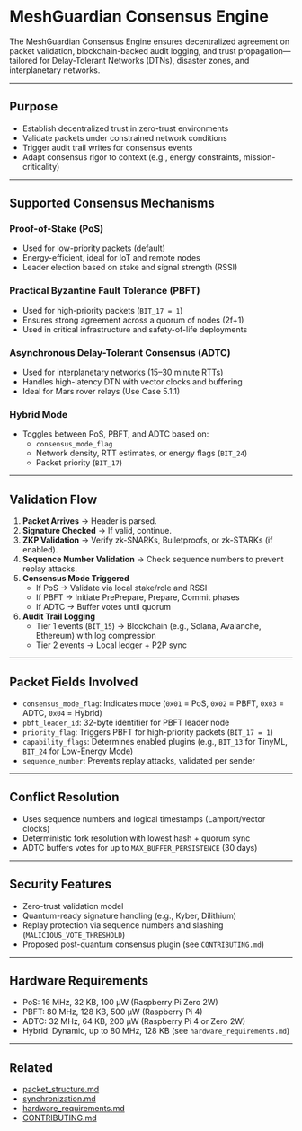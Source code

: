 # MeshGuardian Consensus Engine

The MeshGuardian Consensus Engine ensures decentralized agreement on packet validation, blockchain-backed audit logging, and trust propagation—tailored for Delay-Tolerant Networks (DTNs), disaster zones, and interplanetary networks.

---

## Purpose

- Establish decentralized trust in zero-trust environments
- Validate packets under constrained network conditions
- Trigger audit trail writes for consensus events
- Adapt consensus rigor to context (e.g., energy constraints, mission-criticality)

---

## Supported Consensus Mechanisms

### Proof-of-Stake (PoS)

- Used for low-priority packets (default)
- Energy-efficient, ideal for IoT and remote nodes
- Leader election based on stake and signal strength (RSSI)

### Practical Byzantine Fault Tolerance (PBFT)

- Used for high-priority packets (`BIT_17 = 1`)
- Ensures strong agreement across a quorum of nodes (2f+1)
- Used in critical infrastructure and safety-of-life deployments

### Asynchronous Delay-Tolerant Consensus (ADTC)

- Used for interplanetary networks (15–30 minute RTTs)
- Handles high-latency DTN with vector clocks and buffering
- Ideal for Mars rover relays (Use Case 5.1.1)

### Hybrid Mode

- Toggles between PoS, PBFT, and ADTC based on:
  - `consensus_mode_flag`
  - Network density, RTT estimates, or energy flags (`BIT_24`)
  - Packet priority (`BIT_17`)

---

## Validation Flow

1. **Packet Arrives** → Header is parsed.
2. **Signature Checked** → If valid, continue.
3. **ZKP Validation** → Verify zk-SNARKs, Bulletproofs, or zk-STARKs (if enabled).
4. **Sequence Number Validation** → Check sequence numbers to prevent replay attacks.
5. **Consensus Mode Triggered**
   - If PoS → Validate via local stake/role and RSSI
   - If PBFT → Initiate PrePrepare, Prepare, Commit phases
   - If ADTC → Buffer votes until quorum
6. **Audit Trail Logging**
   - Tier 1 events (`BIT_15`) → Blockchain (e.g., Solana, Avalanche, Ethereum) with log compression
   - Tier 2 events → Local ledger + P2P sync

---

## Packet Fields Involved

- `consensus_mode_flag`: Indicates mode (`0x01` = PoS, `0x02` = PBFT, `0x03` = ADTC, `0x04` = Hybrid)
- `pbft_leader_id`: 32-byte identifier for PBFT leader node
- `priority_flag`: Triggers PBFT for high-priority packets (`BIT_17 = 1`)
- `capability_flags`: Determines enabled plugins (e.g., `BIT_13` for TinyML, `BIT_24` for Low-Energy Mode)
- `sequence_number`: Prevents replay attacks, validated per sender

---

## Conflict Resolution

- Uses sequence numbers and logical timestamps (Lamport/vector clocks)
- Deterministic fork resolution with lowest hash + quorum sync
- ADTC buffers votes for up to `MAX_BUFFER_PERSISTENCE` (30 days)

---

## Security Features

- Zero-trust validation model
- Quantum-ready signature handling (e.g., Kyber, Dilithium)
- Replay protection via sequence numbers and slashing (`MALICIOUS_VOTE_THRESHOLD`)
- Proposed post-quantum consensus plugin (see `CONTRIBUTING.md`)

---

## Hardware Requirements

- PoS: 16 MHz, 32 KB, 100 µW (Raspberry Pi Zero 2W)
- PBFT: 80 MHz, 128 KB, 500 µW (Raspberry Pi 4)
- ADTC: 32 MHz, 64 KB, 200 µW (Raspberry Pi 4 or Zero 2W)
- Hybrid: Dynamic, up to 80 MHz, 128 KB (see `hardware_requirements.md`)

---

## Related

- [packet_structure.md](./packet_structure.md)
- [synchronization.md](./synchronization.md)
- [hardware_requirements.md](./hardware_requirements.md)
- [CONTRIBUTING.md](./CONTRIBUTING.md)